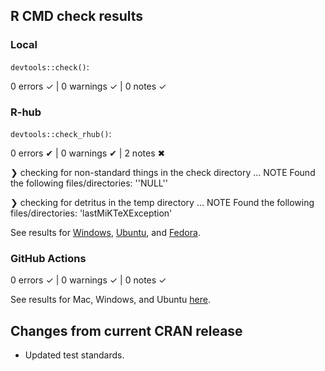 ## R CMD check results

### Local

`devtools::check()`:

  0 errors ✓ | 0 warnings ✓ | 0 notes ✓

### R-hub

`devtools::check_rhub()`:

  0 errors ✔ | 0 warnings ✔ | 2 notes ✖
  
  ❯ checking for non-standard things in the check directory ... NOTE
  Found the following files/directories:
    ''NULL''
    
  ❯ checking for detritus in the temp directory ... NOTE
  Found the following files/directories:
    'lastMiKTeXException'

See results for [Windows](https://builder.r-hub.io/status/pmparser_1.0.20.tar.gz-7e6f8e826eaa4b6eb6080f32db868522), [Ubuntu](https://builder.r-hub.io/status/pmparser_1.0.20.tar.gz-88807a83f1024e20a79db5d5fa559fbb), and [Fedora](https://builder.r-hub.io/status/pmparser_1.0.20.tar.gz-6c2e2a4fbfc14a2c8792df295c01735d).

### GitHub Actions

  0 errors ✓ | 0 warnings ✓ | 0 notes ✓

See results for Mac, Windows, and Ubuntu [here]().

## Changes from current CRAN release

* Updated test standards.
